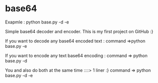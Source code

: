 # base64

Exapmle : python base.py -d <text to encode> -e <encoded text>

Simple base64 decoder and encoder.
This is my first project on GitHub :}


If you want to decode any base64 encoded text :
command =>python base.py -e <encoded text>

If you want  to encode any text base64 encoding :
command => python base.py -d <text to encode>

You and also do both at the same time ::::> 1 liner :}
command => python base.py -d <text to encode> -e <encoded text>

